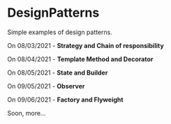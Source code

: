 # DesignPatterns

Simple examples of design patterns.

On 08/03/2021 - **Strategy and Chain of responsibility**

On 08/04/2021 - **Template Method and Decorator**

On 08/05/2021 - **State and Builder**

On 09/05/2021 - **Observer**

On 09/06/2021 - **Factory and Flyweight**

Soon, more...
